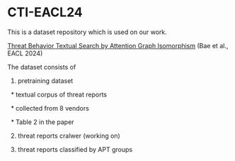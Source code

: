 # CTI-EACL24

This is a dataset repository which is used on our work. 

[Threat Behavior Textual Search by Attention Graph Isomorphism](https://aclanthology.org/2024.eacl-long.160) (Bae et al., EACL 2024)

The dataset consists of 

1. pretraining dataset 

 &nbsp; * textual corpus of threat reports

 &nbsp; * collected from 8 vendors

 &nbsp; * Table 2 in the paper 

2. threat reports cralwer (working on)

3. threat reports classified by APT groups
